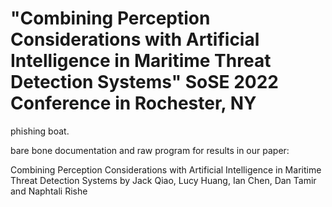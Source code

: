 # "Combining Perception Considerations with Artificial Intelligence in Maritime Threat Detection Systems" SoSE 2022 Conference in Rochester, NY

phishing boat.


bare bone documentation and raw program for results in our paper: 

Combining Perception Considerations with Artificial Intelligence in Maritime Threat Detection Systems
by Jack Qiao, Lucy Huang, Ian Chen, Dan Tamir and Naphtali Rishe


